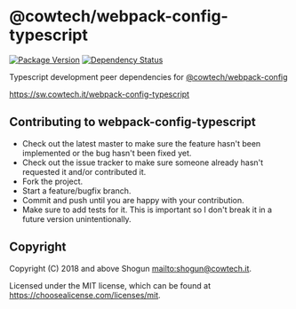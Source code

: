 # @cowtech/webpack-config-typescript

[![Package Version](https://img.shields.io/npm/v/@cowtech/webpack-config-typescript.svg)](https://npm.im/@cowtech/webpack-config-typescript)
[![Dependency Status](https://img.shields.io/david/cowtech/webpack-config-typescript)](https://david-dm.org/cowtech/webpack-config-typescript)

Typescript development peer dependencies for [@cowtech/webpack-config](https://github.com/cowtech/webpack-config)

https://sw.cowtech.it/webpack-config-typescript

## Contributing to webpack-config-typescript

- Check out the latest master to make sure the feature hasn't been implemented or the bug hasn't been fixed yet.
- Check out the issue tracker to make sure someone already hasn't requested it and/or contributed it.
- Fork the project.
- Start a feature/bugfix branch.
- Commit and push until you are happy with your contribution.
- Make sure to add tests for it. This is important so I don't break it in a future version unintentionally.

## Copyright

Copyright (C) 2018 and above Shogun <mailto:shogun@cowtech.it>.

Licensed under the MIT license, which can be found at https://choosealicense.com/licenses/mit.

